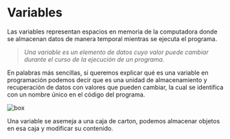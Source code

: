# Variables

Las variables representan espacios en memoria de la computadora donde se almacenan datos de manera temporal mientras se ejecuta el programa.

> *Una variable es un elemento de datos cuyo valor puede cambiar durante el curso de la ejecución de un programa.*
> 

En palabras más sencillas, si queremos explicar qué es una variable en programación podemos decir que es una unidad de almacenamiento y recuperación de datos con valores que pueden cambiar, la cual se identifica con un nombre único en el código del programa.

![box](https://images.unsplash.com/photo-1607166452427-7e4477079cb9?ixlib=rb-4.0.3&q=80&fm=jpg&crop=entropy&cs=tinysrgb)

Una variable se asemeja a una caja de carton, podemos almacenar objetos en esa caja y modificar su contenido.